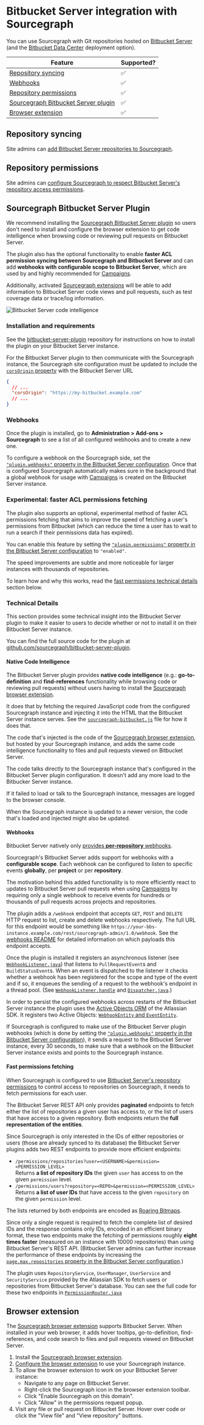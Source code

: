# Bitbucket Server integration with Sourcegraph

You can use Sourcegraph with Git repositories hosted on [Bitbucket Server](https://www.atlassian.com/software/bitbucket/server) (and the [Bitbucket Data Center](https://www.atlassian.com/enterprise/data-center/bitbucket) deployment option).

Feature | Supported?
------- | ----------
[Repository syncing](../admin/external_service/bitbucket_server.md) | ✅
[Webhooks](../admin/external_service/bitbucket_server.md#webhooks) | ✅
[Repository permissions](../admin/external_service/bitbucket_server.md#repository-permissions) | ✅
[Sourcegraph Bitbucket Server plugin](#sourcegraph-bitbucket-server-plugin) | ✅
[Browser extension](#browser-extension) | ✅

## Repository syncing

Site admins can [add Bitbucket Server repositories to Sourcegraph](../admin/external_service/bitbucket_server.md).

## Repository permissions

Site admins can [configure Sourcegraph to respect Bitbucket Server's repository access permissions](../admin/external_service/bitbucket_server.md#repository-permissions).

## Sourcegraph Bitbucket Server Plugin

We recommend installing the [Sourcegraph Bitbucket Server plugin](https://github.com/sourcegraph/bitbucket-server-plugin/tree/master) so users don't need to install and configure the browser extension to get code intelligence when browsing code or reviewing pull requests on Bitbucket Server.

The plugin also has the optional functionality to enable **faster ACL permission syncing between Sourcegraph and Bitbucket Server** and can add **webhooks with configurable scope to Bitbucket Server**, which are used by and highly recommended for [Campaigns](../user/campaigns.md).

Additionally, activated [Sourcegraph extensions](../extensions/index.md) will be able to add information to Bitbucket Server code views and pull requests, such as test coverage data or trace/log information.

![Bitbucket Server code intelligence](https://storage.googleapis.com/sourcegraph-assets/bitbucket-code-intel-pr-short.gif)

### Installation and requirements

See the [bitbucket-server-plugin](https://github.com/sourcegraph/bitbucket-server-plugin) repository for instructions on how to install the plugin on your Bitbucket Server instance.

For the Bitbucket Server plugin to then communicate with the Sourcegraph instance, the Sourcegraph site configuration must be updated to include the [`corsOrigin` property](../admin/config/site_config.md) with the Bitbucket Server URL

```json
{
  // ...
  "corsOrigin": "https://my-bitbucket.example.com"
  // ...
}
```

### Webhooks

Once the plugin is installed, go to **Administration > Add-ons > Sourcegraph** to see a list of all configured webhooks and to create a new one.

To configure a webhook on the Sourcegraph side, set the [`"plugin.webhooks"` property in the Bitbucket Server configuration](../admin/external_service/bitbucket_server.md#webhooks). Once that is configured Sourcegraph automatically makes sure in the background that a global webhook for usage with [Campaigns](../user/campaigns.md) is created on the Bitbucket Server instance.

### Experimental: faster ACL permissions fetching

The plugin also supports an optional, experimental method of faster ACL permissions fetching that aims to improve the speed of fetching a user's permissions from Bitbucket (which can reduce the time a user has to wait to run a search if their permissions data has expired).

You can enable this feature by setting the [`"plugin.permissions"` property in the Bitbucket Server configuration](../admin/external_service/bitbucket_server.md#repository-permissions) to `"enabled"`.

The speed improvements are subtle and more noticeable for larger instances with thousands of repositories. 

To learn how and why this works, read the [fast permissions technical details](#fast-permissions-fetching) section below.
### Technical Details

This section provides some technical insight into the Bitbucket Server plugin to make it easier to users to decide whether or not to install it on their Bitbucket Server instance.

You can find the full source code for the plugin at [github.com/sourcegraph/bitbucket-server-plugin](https://github.com/sourcegraph/bitbucket-server-plugin/).

#### Native Code Intelligence

The Bitbucket Server plugin provides **native code intelligence** (e.g.: **go-to-definition** and **find-references** functionality while browsing code or reviewing pull requests) without users having to install the [Sourcegraph browser extension](browser_extension.md).

It does that by fetching the required JavaScript code from the configured Sourcegraph instance and injecting it into the HTML that the Bitbucket Server instance serves. See the [`sourcegraph-bitbucket.js`](https://github.com/sourcegraph/bitbucket-server-plugin/blob/master/src/main/resources/js/sourcegraph-bitbucket.js) file for how it does that.

The code that's injected is the code of the [Sourcegraph browser extension](#browser-extension), but hosted by your Sourcegraph instance, and adds the same code intelligence functionality to files and pull requests viewed on Bitbucket Server.

The code talks directly to the Sourcegraph instance that's configured in the Bitbucket Server plugin configuration. It doesn't add any more load to the Bitbucker Server instance.

If it failed to load or talk to the Sourcegraph instance, messages are logged to the browser console.

When the Sourcegraph instance is updated to a newer version, the code that's loaded and injected might also be updated.

#### Webhooks

Bitbucket Server natively only [provides **per-repository** webhooks](https://confluence.atlassian.com/bitbucketserver/managing-webhooks-in-bitbucket-server-938025878.html).

Sourcegraph's Bitbucket Server adds support for webhooks with a **configurable scope**. Each webhook can be configured to listen to specific events **globally**, per **project** or per **repository**.

The motivation behind this added functionality is to more efficiently react to updates to Bitbucket Server pull requests when using [Campaigns](../user/campaigns.md) by requiring only a single webhook to receive events for hundreds or thousands of pull requests across projects and repositories.

The plugin adds a `/webhook` endpoint that accepts `GET`, `POST` and `DELETE` HTTP request to list, create and delete webhooks respectively. The full URL for this endpoint would be something like `https://your-bbs-instance.example.com/rest/sourcegraph-admin/1.0/webhook`. See the [webhooks README](https://github.com/sourcegraph/bitbucket-server-plugin/blob/master/src/main/java/com/sourcegraph/webhook/README.md) for detailed information on which payloads this endpoint accepts.

Once the plugin is installed it registers an asynchronous listener (see [`WebhookListener.java`](https://github.com/sourcegraph/bitbucket-server-plugin/blob/master/src/main/java/com/sourcegraph/webhook/WebhookListener.java)) that listens to `PullRequestEvent`s and `BuildStatusEvent`s. When an event is dispatched to the listener it checks whether a webhook has been registered for the scope and type of the event and if so, it enqueues the sending of a request to the webhook's endpoint in a thread pool. (See [`WebhookListener.handle`](https://github.com/sourcegraph/bitbucket-server-plugin/blob/master/src/main/java/com/sourcegraph/webhook/WebhookListener.java#L62-L76) and [`Dispatcher.java`](https://github.com/sourcegraph/bitbucket-server-plugin/blob/master/src/main/java/com/sourcegraph/webhook/Dispatcher.java).)

In order to persist the configured webhooks across restarts of the Bitbucket Server instance the plugin uses the [Active Objects ORM](https://developer.atlassian.com/server/framework/atlassian-sdk/active-objects/) of the Atlassian SDK. It registers two Active Objects: [`WebhookEntity` and `EventEntity`](https://github.com/sourcegraph/bitbucket-server-plugin/blob/94e4be96b57286429cc543205164586af03e9b9b/src/main/resources/atlassian-plugin.xml#L10-L14).

If Sourcegraph is configured to make use of the Bitbucket Server plugin webhooks (which is done by setting the [`"plugin.webhooks"` property in the Bitbucket Server configuration](../admin/external_service/bitbucket_server.md#webhooks)), it sends a request to the Bitbucket Server instance, every 30 seconds, to make sure that a webhook on the Bitbucket Server instance exists and points to the Sourcegraph instance.

#### Fast permissions fetching

When Sourcegraph is configured to use [Bitbucket Server's repository permissions](../../admin/repo/permissions.md#bitbucket_server) to control access to repositories on Sourcegraph, it needs to fetch permissions for each user.

The Bitbucket Server REST API only provides **paginated** endpoints to fetch either the list of repositories a given user has access to, or the list of users that have access to a given repository. Both endpoints return the **full representation of the entities**.

Since Sourcegraph is only interested in the IDs of either repositories or users (those are already synced to its database) the Bitbucket Server plugins adds two REST endpoints to provide more efficient endpoints:

- `/permissions/repositories?user=<USERNAME>&permission=<PERMISSION_LEVEL>`<br /> Returns **a list of repository IDs** the given `user` has access to on the given `permission` level.
- `/permissions/users?repository=<REPO>&permission=<PERMISSION_LEVEL>`<br /> Returns **a list of user IDs** that have access to the given `repository` on the given `permission` level.

The lists returned by both endpoints are encoded as [Roaring Bitmaps](https://roaringbitmap.org/).

Since only a single request is required to fetch the complete list of desired IDs and the response contains only IDs, encoded in an efficient binary format, these two endpoints make the fetching of permissions roughly **eight times faster** (measured on an instance with 10000 repositories) than using Bitbucket Server's REST API. (Bitbucket Server admins can further increase the performance of these endpoints by increasing the [`page.max.repositories` property in the Bitbucket Server configuration](https://confluence.atlassian.com/bitbucketserver/bitbucket-server-config-properties-776640155.html#BitbucketServerconfigproperties-Paging).)

The plugin uses `RepositoryService`, `UserManager`, `UserService` and `SecurityService` provided by the Atlassian SDK to fetch users or repositories from Bitbucket Server's database. You can see the full code for these two endpoints in [`PermissionRouter.java`](https://github.com/sourcegraph/bitbucket-server-plugin/blob/master/src/main/java/com/sourcegraph/permission/PermissionRouter.java)

## Browser extension

The [Sourcegraph browser extension](browser_extension.md) supports Bitbucket Server. When installed in your web browser, it adds hover tooltips, go-to-definition, find-references, and code search to files and pull requests viewed on Bitbucket Server.

1. Install the [Sourcegraph browser extension](browser_extension.md).
1. [Configure the browser extension](browser_extension.md#configuring-the-sourcegraph-instance-to-use) to use your Sourcegraph instance.
1. To allow the browser extension to work on your Bitbucket Server instance:
    - Navigate to any page on Bitbucket Server.
    - Right-click the Sourcegraph icon in the browser extension toolbar.
    - Click "Enable Sourcegraph on this domain".
    - Click "Allow" in the permissions request popup.
1. Visit any file or pull request on Bitbucket Server. Hover over code or click the "View file" and "View repository" buttons.
